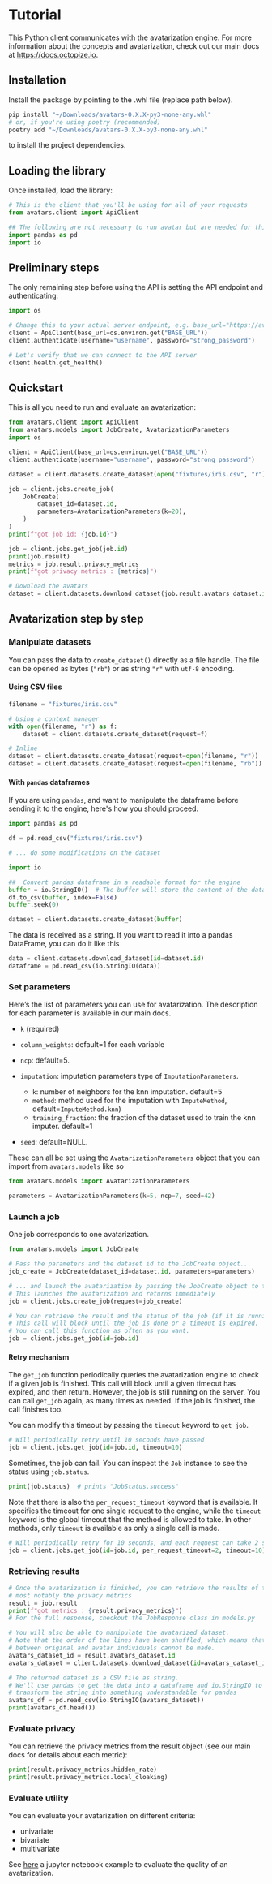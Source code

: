 # Tutorial

This Python client communicates with the avatarization engine. For more information about the concepts and avatarization, check out our main docs at https://docs.octopize.io.

## Installation

Install the package by pointing to the .whl file (replace path below).

```bash
pip install "~/Downloads/avatars-0.X.X-py3-none-any.whl"
# or, if you're using poetry (recommended)
poetry add "~/Downloads/avatars-0.X.X-py3-none-any.whl"
```

to install the project dependencies.

## Loading the library

Once installed, load the library:

```python
# This is the client that you'll be using for all of your requests
from avatars.client import ApiClient

## The following are not necessary to run avatar but are needed for this tutorial
import pandas as pd
import io
```

## Preliminary steps

The only remaining step before using the API is setting the API endpoint and authenticating:

```python
import os

# Change this to your actual server endpoint, e.g. base_url="https://avatar.company.com"
client = ApiClient(base_url=os.environ.get("BASE_URL"))
client.authenticate(username="username", password="strong_password")

# Let's verify that we can connect to the API server
client.health.get_health()
```

## Quickstart

This is all you need to run and evaluate an avatarization:

```python
from avatars.client import ApiClient
from avatars.models import JobCreate, AvatarizationParameters
import os

client = ApiClient(base_url=os.environ.get("BASE_URL"))
client.authenticate(username="username", password="strong_password")

dataset = client.datasets.create_dataset(open("fixtures/iris.csv", "r"))

job = client.jobs.create_job(
    JobCreate(
        dataset_id=dataset.id,
        parameters=AvatarizationParameters(k=20),
    )
)
print(f"got job id: {job.id}")

job = client.jobs.get_job(job.id)
print(job.result)
metrics = job.result.privacy_metrics
print(f"got privacy metrics : {metrics}")

# Download the avatars
dataset = client.datasets.download_dataset(job.result.avatars_dataset.id)
```

## Avatarization step by step

### Manipulate datasets

You can pass the data to `create_dataset()` directly as a file handle.
The file can be opened as bytes (`"rb"`) or as string `"r"` with `utf-8` encoding.

#### Using CSV files

```python
filename = "fixtures/iris.csv"

# Using a context manager
with open(filename, "r") as f:
    dataset = client.datasets.create_dataset(request=f)

# Inline
dataset = client.datasets.create_dataset(request=open(filename, "r"))
dataset = client.datasets.create_dataset(request=open(filename, "rb"))
```

#### With `pandas` dataframes

If you are using `pandas`, and want to manipulate the dataframe before sending it to the engine,
here's how you should proceed.

```python
import pandas as pd

df = pd.read_csv("fixtures/iris.csv")

# ... do some modifications on the dataset

import io

##  Convert pandas dataframe in a readable format for the engine
buffer = io.StringIO()  # The buffer will store the content of the dataframe
df.to_csv(buffer, index=False)
buffer.seek(0)

dataset = client.datasets.create_dataset(buffer)
```

The data is received as a string.
If you want to read it into a pandas DataFrame, you can do it like this

```python
data = client.datasets.download_dataset(id=dataset.id)
dataframe = pd.read_csv(io.StringIO(data))
```

### Set parameters

Here’s the list of parameters you can use for avatarization. The description for each parameter is available in our main docs.

- `k` (required)
- `column_weights`: default=1 for each variable
- `ncp`: default=5.
- `imputation`: imputation parameters type of `ImputationParameters`.

  - `k`: number of neighbors for the knn imputation. default=5
  - `method`: method used for the imputation with `ImputeMethod`, default=`ImputeMethod.knn`)
  - `training_fraction`: the fraction of the dataset used to train the knn imputer. default=1

- `seed`: default=NULL.

These can all be set using the `AvatarizationParameters` object that you can import from `avatars.models` like so

```python
from avatars.models import AvatarizationParameters

parameters = AvatarizationParameters(k=5, ncp=7, seed=42)
```

### Launch a job

One job corresponds to one avatarization.

```python
from avatars.models import JobCreate

# Pass the parameters and the dataset id to the JobCreate object...
job_create = JobCreate(dataset_id=dataset.id, parameters=parameters)

# ... and launch the avatarization by passing the JobCreate object to the create_job method
# This launches the avatarization and returns immediately
job = client.jobs.create_job(request=job_create)

# You can retrieve the result and the status of the job (if it is running, has stopped, etc...).
# This call will block until the job is done or a timeout is expired.
# You can call this function as often as you want.
job = client.jobs.get_job(id=job.id)
```

#### Retry mechanism

The `get_job` function periodically queries the avatarization engine to check if a given job is finished.
This call will block until a given timeout has expired, and then return.
However, the job is still running on the server. You can call `get_job` again, as many times as needed.
If the job is finished, the call finishes too.

You can modify this timeout by passing the `timeout` keyword to `get_job`.

```python
# Will periodically retry until 10 seconds have passed
job = client.jobs.get_job(id=job.id, timeout=10)
```

Sometimes, the job can fail. You can inspect the `Job` instance to see the status using `job.status`.

```python
print(job.status)  # prints "JobStatus.success"
```

Note that there is also the `per_request_timeout` keyword that is available. It specifies the timeout for one single request to the engine, while the `timeout` keyword is the global timeout that the method is allowed to take.
In other methods, only `timeout` is available as only a single call is made.

```python
# Will periodically retry for 10 seconds, and each request can take 2 seconds.
job = client.jobs.get_job(id=job.id, per_request_timeout=2, timeout=10)
```

### Retrieving results

```python
# Once the avatarization is finished, you can retrieve the results of the avatarization,
# most notably the privacy metrics
result = job.result
print(f"got metrics : {result.privacy_metrics}")
# For the full response, checkout the JobResponse class in models.py

# You will also be able to manipulate the avatarized dataset.
# Note that the order of the lines have been shuffled, which means that the link
# between original and avatar individuals cannot be made.
avatars_dataset_id = result.avatars_dataset.id
avatars_dataset = client.datasets.download_dataset(id=avatars_dataset_id)

# The returned dataset is a CSV file as string.
# We'll use pandas to get the data into a dataframe and io.StringIO to
# transform the string into something understandable for pandas
avatars_df = pd.read_csv(io.StringIO(avatars_dataset))
print(avatars_df.head())
```

### Evaluate privacy

You can retrieve the privacy metrics from the result object (see our main docs for details about each metric):

```python
print(result.privacy_metrics.hidden_rate)
print(result.privacy_metrics.local_cloaking)
```

### Evaluate utility 

You can evaluate your avatarization on different criteria: 

- univariate 
- bivariate
- multivariate
  
See [here](https://github.com/octopize/avatar-python/blob/main/notebooks/evaluate_quality.ipynb) a jupyter notebook example to evaluate the quality of an avatarization. 
